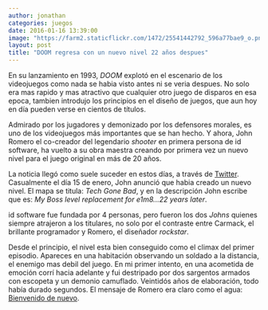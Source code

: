 ```yaml
---
author: jonathan
categories: juegos
date: 2016-01-16 13:39:00
image: "https://farm2.staticflickr.com/1472/25541442792_596a77bae9_o.png"
layout: post
title: "DOOM regresa con un nuevo nivel 22 años despues"
---
```


En su lanzamiento en 1993, *DOOM* explotó en el escenario de los videojuegos como nada se habia visto antes ni se veria despues.<!--more--> No solo era mas rapido y mas atractivo que cualquier otro juego de disparos en esa epoca, tambien introdujo los principios en el diseño de juegos, que aun hoy en día pueden verse en cientos de títulos.

Admirado por los jugadores y demonizado por los defensores morales, es uno de los videojuegos más importantes que se han hecho. Y ahora, John Romero el co-creador del legendario *shooter* en primera persona de id software, ha vuelto a su obra maestra creando por primera vez un nuevo nivel para el juego original en más de 20 años.

La noticia llegó como suele suceder en estos días, a través de [Twitter][tweet]. Casualmente el día 15 de enero, John anunció que habia creado un nuevo nivel. El mapa se titula: *Tech Gone Bad*, y en la descripción John escribe que es: *My Boss level replacement for e1m8...22 years later*.

id software fue fundada por 4 personas, pero fueron los dos *Johns* quienes siempre atrajeron a los titulares, no solo por el contraste entre Carmack, el brillante programador y Romero, el diseñador *rockstar*.

Desde el principio, el nivel esta bien conseguido como el climax del primer episodio. Apareces en una habitación observando un soldado a la distancia, el enemigo mas debil del juego. En mi primer intento, en una acometida de emoción corrí hacia adelante y fui destripado por dos sargentos armados con escopeta y un demonio camuflado. Veintidós años de elaboración, todo había durado segundos. El mensaje de Romero era claro como el agua: [Bienvenido de nuevo][game-screenshot].

[tweet]: https://twitter.com/romero/status/688054778790834176
[game-screenshot]: https://www.flickr.com/photos/jonathan_zuniga/25541442792/in/album-72157665543500781/
